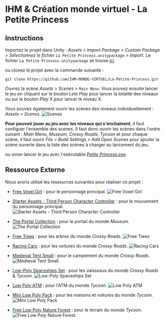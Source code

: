 # IHM & Création monde virtuel - La Petite Princess

## Instructions

Importez le projet dans Unity : *Assets > Import Package > Custom Package > Sélectionnez le fichier `La Petite Princess.unitypackage` > Import.* Le fichier `La Petite Princess.unitypackage` se trouve [ici](./La%20Petite%20Princess.unitypackage)

ou clonez le projet avec la commande suivante :

    git clone https://github.com/IHM-MONDE-VIRTUEL/La-Petite-Princess.git

Ouvrez la scène *Assets > Scenes > `Main Menu`*. Vous pouvez ensuite lancer le jeu en cliquant sur le bouton *Lets Play* pour lancer la totalité des niveaux ou sur le bouton *Play* X pour lancer le niveau X.

Vous pouvez également ouvrir les scènes des niveaux individuellement : *Assets > Scenes*.
![Scenes](./Images/Scenes.png)

**Pour pouvoir jouer au jeu avec les niveaux qui s'enchainent**, il faut configuer l'ensemble des scenes. Il faut donc ouvrir les scènes dans l'ordre suivant : *Main Menu*, *Museum*, *Crossy Roads*, *Tycoon* et pour chaque scène, il faut ouvrir *File > Build Settings > Add Open Scenes* pour ajouter la scène ouverte dans la liste des scènes à charger au lancement du jeu.

ou sinon lancer le jeu avec l'exécutable [*Petite Princess.exe*](./Build/Petite%20Princess.exe).

## Ressource Externe

Nous avons utilisé les ressources suivantes pour réaliser ce projet :

- [Free Voxel Girl](https://assetstore.unity.com/packages/3d/characters/humanoids/free-voxel-girl-95532) : pour le personnage principal.
![Free Voxel Girl](https://assetstorev1-prd-cdn.unity3d.com/package-screenshot/1bab5146-db7e-4a33-8c32-74d68f843ab2.webp)

- [Starter Assets - Third Person Character Controller](https://assetstore.unity.com/packages/essentials/starter-assets-third-person-character-controller-196526) : pour le mouvement du personnage principal.
![Starter Assets - Third Person Character Controller](https://assetstorev1-prd-cdn.unity3d.com/package-screenshot/936546ef-14bb-419d-b14a-e1356951c68f.webp)

- [The Portal Collection](https://assetstore.unity.com/packages/3d/environments/fantasy/the-portal-collection-205438) : pour le portail du monde *Museum*.
![The Portal Collection](https://assetstorev1-prd-cdn.unity3d.com/package-screenshot/2af250a7-8e9d-4c49-bf3b-1edeffcb7f1d.webp)

- [Free Trees](https://assetstore.unity.com/packages/3d/vegetation/trees/free-trees-103208) : pour les arbres du monde *Crossy Roads*.
![Free Trees](https://assetstorev1-prd-cdn.unity3d.com/package-screenshot/5a457285-5fc4-4d30-9ed5-b971873d4aba.webp)

- [Racing Cars](https://www-sop.inria.fr/members/Hui-Yin.Wu/course/CMV/TD4-Racing-cars/TD4Racingcars.html) : pour les voitures du monde *Crossy Roads*.
![Racing Cars](https://www-sop.inria.fr/members/Hui-Yin.Wu/course/CMV/TD4-Racing-cars/images/image7.png)

- [Medieval Tent Small](https://assetstore.unity.com/packages/3d/environments/fantasy/medieval-tent-small-18736) : pour le campement du monde *Crossy Roads*.
![Medieval Tent Small](https://assetstorev1-prd-cdn.unity3d.com/package-screenshot/13729dec-94e5-424b-8b29-ad60d7446918.webp)

- [Low-Poly Spaceships Set](https://assetstore.unity.com/packages/3d/vehicles/space/low-poly-spaceships-set-209758) : pour les vaisseaux du monde *Crossy Roads* & *Tycoon*.
![Low-Poly Spaceships Set](https://assetstorev1-prd-cdn.unity3d.com/key-image/4e0341ce-4fe6-4cd6-ad70-ff62d05c028d.webp)

- [Low Poly ATM](https://assetstore.unity.com/packages/3d/environments/urban/low-poly-atm-153420) : pour l'ATM du monde *Tycoon*.
![Low Poly ATM](https://assetstorev1-prd-cdn.unity3d.com/key-image/c5ed09ca-82e5-4a7d-8eef-56e46412fb9e.webp)

- [Mini Low Poly Pack](https://assetstore.unity.com/packages/3d/environments/mini-low-poly-pack-185471) : pour les maisons et voitures du monde *Tycoon*.
![Mini Low Poly Pack](https://assetstorev1-prd-cdn.unity3d.com/key-image/2d1a2ceb-293a-484b-a889-1c64f492c579.webp)

- [Free Low Poly Nature Forest](https://assetstore.unity.com/packages/3d/environments/landscapes/free-low-poly-nature-forest-205742) : pour le terrain du monde *Tycoon*.
![Free Low Poly Nature Forest](https://assetstorev1-prd-cdn.unity3d.com/package-screenshot/0101bf19-e336-4343-ac19-d9c16924b0a4.webp)
